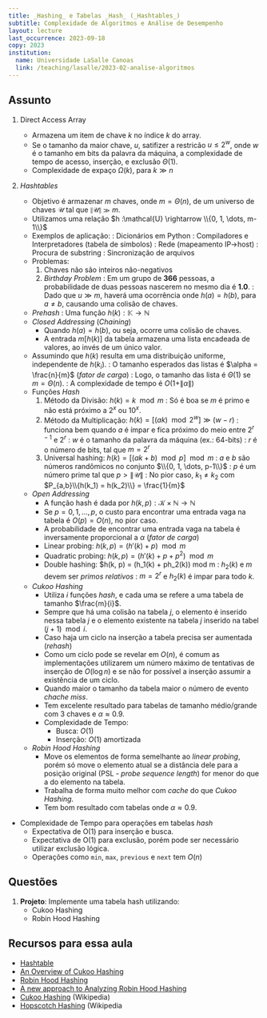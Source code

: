 ```yaml
---
title: _Hashing_ e Tabelas _Hash_ (_Hashtables_)
subtitle: Complexidade de Algoritmos e Análise de Desempenho
layout: lecture
last_occurrence: 2023-09-18
copy: 2023
institution:
  name: Universidade LaSalle Canoas
  link: /teaching/lasalle/2023-02-analise-algoritmos
---
```


## Assunto

1. Direct Access Array
    * Armazena um item de chave $k$ no índice $k$ do array.
    * Se o tamanho da maior chave, $u$, satifizer a restricão $u \le 2^{w}$, onde $w$ é o tamanho em bits da palavra da máquina, a complexidade de tempo de acesso, inserção, e exclusão $\Theta(1)$.
    * Complexidade de expaço $\Omega(k)$, para $k \gg n$

2. _Hashtables_
    * Objetivo é armazenar $m$ chaves, onde $m = \Theta(n)$, de um universo de chaves $\mathcal{U}$ tal que $\|\mathcal{U}\| \gg m$.
    * Utilizamos uma relação $h :\mathcal{U} \rightarrow \\{0, 1, \dots, m-1\\}$
    * Exemplos de aplicação:
        : Dicionários em Python
        : Compiladores e Interpretadores (tabela de símbolos)
        : Rede (mapeamento IP$\rightarrow$host)
        : Procura de substring
        : Sincronização de arquivos
    * Problemas:
        1. Chaves não são inteiros não-negativos
        2. _Birthday Problem_
            : Em um grupo de **366** pessoas, a probabilidade de duas pessoas nascerem no mesmo dia é **1.0**.
            : Dado que $u \gg m$, haverá uma ocorrência onde $h(a) = h(b)$, para $a \neq b$, causando uma colisão de chaves.
    * _Prehash_
        : Uma função $h(k): \mathbb{K} \rightarrow \mathbb{N}$
    * _Closed Addressing_ (_Chaining_)
        * Quando $h(a) = h(b)$, ou seja, ocorre uma colisão de chaves.
        * A entrada $m[h(k)]$ da tabela armazena uma lista encadeada de valores, ao invés de um único valor.
    * Assumindo que $h(k)$ resulta em uma distribuição uniforme, independente de $h(k_{i})$.
        : O tamanho esperados das listas é $\alpha = \frac{n}{m}$ (_fator de carga_)
        : Logo, o tamanho das lista é $\Theta(1)$ se $m = \Theta(n)$.
        : A complexidade de tempo é $O(1 + \| \alpha \|)$
    * Funções _Hash_
        1. Método da Divisão: $h(k) = k\mod{m}$
        : Só é boa se $m$ é primo e não está próximo a $2^x$ ou $10^x$.
        2. Método da Multiplicação: $h(k) = [(ak)\mod{2^{w}}] \gg (w-r)$
        : funciona bem quando $a$ é ímpar e fica próximo do meio entre $2^{r-1}$ e $2^{r}$
        : $w$ é o tamanho da palavra da máquina (ex.: 64-bits)
        : $r$ é o número de bits, tal que $m = 2^{r}$
        3. Universal hashing: $h(k) = [(ak+b) \mod p] \mod m$
        : $a$ e $b$ são números randômicos no conjunto $\\{0, 1, \dots, p-1\\}$
        : $p$ é um número prime tal que $p \gt \|\mathcal{U}\|$
        : No pior caso, $k_1 \neq k_2$ com $P_{a,b}\\{h(k_1) = h(k_2)\\} = \frac{1}{m}$
    * _Open Addressing_
        * A função hash é dada por $h(k, p): \mathcal{K} \times \mathbb{N} \rightarrow \mathbb{N}$
        * Se $p = {0, 1, \dots, p}$, o custo para encontrar uma entrada vaga na tabela é $O(p) = O(n)$, no pior caso.
        * A probabilidade de encontrar uma entrada vaga na tabela é inversamente proporcional a $\alpha$ (_fator de carga_)
        * Linear probing: $h(k, p) = (h\prime(k) + p) \mod m$
        * Quadratic probing: $h(k, p) = (h\prime(k) + p + p^2) \mod m$
        * Double hashing: $h(k, p) = (h_1(k) + ph_2(k)) mod m
            : $h_2(k)$ e $m$ devem ser _primos relativos_
            : $m = 2^r$ e $h_2(k)$ é impar para todo $k$.
    * _Cukoo Hashing_
        * Utiliza $i$ funções _hash_, e cada uma se refere a uma tabela de tamanho $\frac{m}{i}$.
        * Sempre que há uma colisão na tabela $j$, o elemento é inserido nessa tabela $j$ e o elemento existente na tabela $j$ inserido na tabel $(j + 1) \mod i$.
        * Caso haja um ciclo na inserção a tabela precisa ser aumentada (_rehash_)
        * Como um ciclo pode se revelar em $O(n)$, é comum as implementações utilizarem um número máximo de tentativas de inserção de $O(\log{n})$ e se não for possível a inserção assumir a existência de um ciclo.
        * Quando maior o tamanho da tabela maior o número de evento _chache miss_.
        * Tem excelente resultado para tabelas de tamanho médio/grande com 3 chaves e $\alpha \approx 0.9$.
        * Complexidade de Tempo:
            * Busca: $O(1)$
            * Inserção: $O(1)$ amortizada
    * _Robin Hood Hashing_
        * Move os elementos de forma semelhante ao _linear probing_, porém só move o elemento atual se a distância dele para a posição original (PSL - _probe sequence length_) for menor do que a do elemento na tabela.
        * Trabalha de forma muito melhor com _cache_ do que _Cukoo Hashing_.
        * Tem bom resultado com tabelas onde $\alpha \approx 0.9$.
* Complexidade de Tempo para operações em tabelas _hash_
    * Expectativa de O(1) para inserção e busca.
    * Expectativa de O(1) para exclusão, porém pode ser necessário utilizar exclusão lógica.
    * Operações como `min`, `max`, `previous` e `next` tem $O(n)$
     

## Questões

1. **Projeto**: Implemente uma tabela hash utilizando:
    * Cukoo Hashing
    * Robin Hood Hashing

## Recursos para essa aula

* [Hashtable](https://en.wikipedia.org/wiki/Hash_table)
* [An Overview of Cukoo Hashing](https://cs.stanford.edu/~rishig/courses/ref/l13a.pdf)
* [Robin Hood Hashing](https://programming.guide/robin-hood-hashing.html)
* [A new approach to Analyzing Robin Hood Hashing](https://arxiv.org/pdf/1401.7616.pdf)
* [Cukoo Hashing](https://en.wikipedia.org/wiki/Cuckoo_hashing) (Wikipedia)
* [Hopscotch Hashing](https://en.wikipedia.org/wiki/Hopscotch_hashing) (Wikipedia
